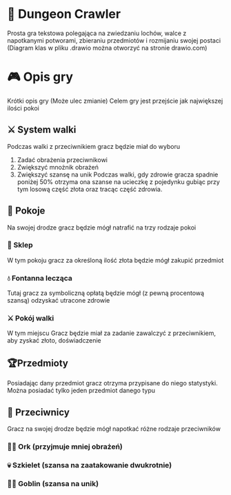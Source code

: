 # 🏰 Dungeon Crawler

Prosta gra tekstowa polegająca na zwiedzaniu lochów, walce z napotkanymi potworami, zbieraniu przedmiotów i rozmijaniu swojej postaci
(Diagram klas w pliku .drawio można otworzyć na stronie drawio.com)

# 🎮 Opis gry

Krótki opis gry (Może ulec zmianie)
Celem gry jest przejście jak największej ilości pokoi

## ⚔️ System walki
Podczas walki z przeciwnikiem gracz będzie miał do wyboru
1. Zadać obrażenia przeciwnikowi
2. Zwiększyć mnożnik obrażeń
3. Zwiększyć szansę na unik
Podczas walki, gdy zdrowie gracza spadnie poniżej 50% otrzyma ona szanse na ucieczkę z pojedynku gubiąc przy tym losową część złota oraz tracąc część zdrowia.

## 🚪 Pokoje

Na swojej drodze gracz będzie mógł natrafić  na trzy rodzaje pokoi
### 🛒 Sklep
W tym pokoju gracz za określoną ilość złota będzie mógł zakupić przedmiot

### 💧 Fontanna lecząca
Tutaj gracz za symboliczną opłatą będzie mógł (z pewną procentową szansą) odzyskać utracone zdrowie

### ⚔️ Pokój walki
W tym miejscu Gracz będzie miał za zadanie zawalczyć z przeciwnikiem, aby zyskać złoto, doświadczenie

## 🏆Przedmioty
Posiadając dany przedmiot gracz otrzyma przypisane do niego statystyki.
Można posiadać tylko jeden przedmiot danego typu

## 👹 Przeciwnicy
Gracz na swojej drodze będzie mógł napotkać różne rodzaje przeciwników

### 🏋️‍♂️ Ork (przyjmuje mniej obrażeń)
### 💀 Szkielet (szansa na zaatakowanie dwukrotnie)
### 🏃‍♂️ Goblin (szansa na unik)
